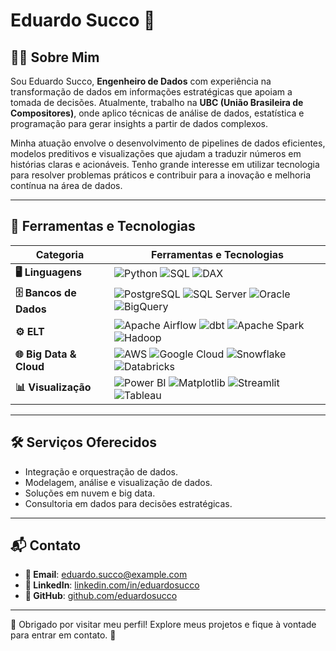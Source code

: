 # Eduardo Succo 🌟

## 👨‍💻 Sobre Mim
Sou Eduardo Succo, **Engenheiro de Dados** com experiência na transformação de dados em informações estratégicas que apoiam a tomada de decisões. Atualmente, trabalho na **UBC (União Brasileira de Compositores)**, onde aplico técnicas de análise de dados, estatística e programação para gerar insights a partir de dados complexos.  

Minha atuação envolve o desenvolvimento de pipelines de dados eficientes, modelos preditivos e visualizações que ajudam a traduzir números em histórias claras e acionáveis. Tenho grande interesse em utilizar tecnologia para resolver problemas práticos e contribuir para a inovação e melhoria contínua na área de dados.  

---  

## 🚀 Ferramentas e Tecnologias

| **Categoria**          | **Ferramentas e Tecnologias**                                                                                  |
|-------------------------|---------------------------------------------------------------------------------------------------------------|
| **🖥️ Linguagens**       | ![Python](https://img.shields.io/badge/-Python-3776AB?logo=python&logoColor=white) ![SQL](https://img.shields.io/badge/-SQL-4479A1?logo=postgresql&logoColor=white) ![DAX](https://img.shields.io/badge/-DAX-F2C811?logo=powerbi&logoColor=black) |
| **🗄️ Bancos de Dados**  | ![PostgreSQL](https://img.shields.io/badge/-PostgreSQL-336791?logo=postgresql&logoColor=white) ![SQL Server](https://img.shields.io/badge/-SQL%20Server-CC2927?logo=microsoft&logoColor=white) ![Oracle](https://img.shields.io/badge/-Oracle-F80000?logo=oracle&logoColor=white) ![BigQuery](https://img.shields.io/badge/-BigQuery-4285F4?logo=googlecloud&logoColor=white) |
| **⚙️ ELT**              | ![Apache Airflow](https://img.shields.io/badge/-Apache%20Airflow-017CEE?logo=apache-airflow&logoColor=white) ![dbt](https://img.shields.io/badge/-dbt-FF694B?logo=dbt&logoColor=white) ![Apache Spark](https://img.shields.io/badge/-Apache%20Spark-E25A1C?logo=apachespark&logoColor=white) ![Hadoop](https://img.shields.io/badge/-Hadoop-66CCFF?logo=apachehadoop&logoColor=white) |
| **🌐 Big Data & Cloud** |  ![AWS](https://img.shields.io/badge/-AWS-232F3E?logo=amazonaws&logoColor=white) ![Google Cloud](https://img.shields.io/badge/-GCP-4285F4?logo=googlecloud&logoColor=white) ![Snowflake](https://img.shields.io/badge/-Snowflake-29B5E8?logo=snowflake&logoColor=white) ![Databricks](https://img.shields.io/badge/-Databricks-FF3621?logo=databricks&logoColor=white) |
| **📊 Visualização**     |  ![Power BI](https://img.shields.io/badge/-Power%20BI-F2C811?logo=powerbi&logoColor=black) ![Matplotlib](https://img.shields.io/badge/-Matplotlib-0076A8?logo=python&logoColor=white) ![Streamlit](https://img.shields.io/badge/-Streamlit-FF4B4B?logo=streamlit&logoColor=white) ![Tableau](https://img.shields.io/badge/-Tableau-E97627?logo=tableau&logoColor=white) |

---

## 🛠️ Serviços Oferecidos
- Integração e orquestração de dados.  
- Modelagem, análise e visualização de dados.  
- Soluções em nuvem e big data.  
- Consultoria em dados para decisões estratégicas.  

---

## 📬 Contato
- **📧 Email**: [eduardo.succo@example.com](mailto:eduardo.succo@gmail.com)  
- **💼 LinkedIn**: [linkedin.com/in/eduardosucco](https://linkedin.com/in/eduardosucco)  
- **🐙 GitHub**: [github.com/eduardosucco](https://github.com/eduardosucco)  

---

👋 Obrigado por visitar meu perfil! Explore meus projetos e fique à vontade para entrar em contato. 🚀
